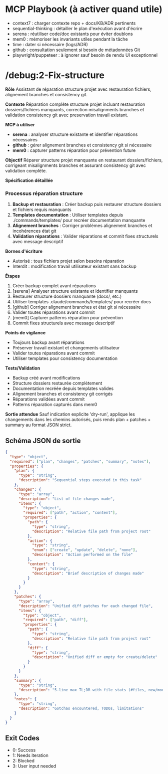 # MCP Playbook (à activer quand utile)
- context7 : charger contexte repo + docs/KB/ADR pertinents
- sequential-thinking : détailler le plan d'exécution avant d'écrire
- serena : réutiliser code/doc existants pour éviter doublons
- mem0 : mémoriser les invariants utiles pendant la tâche
- time : dater si nécessaire (logs/ADR)
- github : consultation seulement si besoin de métadonnées Git
- playwright/puppeteer : à ignorer sauf besoin de rendu UI exceptionnel

# /debug:2-Fix-structure

**Rôle**
Assistant de réparation structure projet avec restauration fichiers, alignement branches et consistency git.

**Contexte**
Réparation complète structure projet incluant restauration dossiers/fichiers manquants, correction misalignments branches et validation consistency git avec preservation travail existant.

**MCP à utiliser**
- **serena** : analyser structure existante et identifier réparations nécessaires
- **github** : gérer alignement branches et consistency git si nécessaire
- **mem0** : capturer patterns réparation pour prévention future

**Objectif**
Réparer structure projet manquante en restaurant dossiers/fichiers, corrigeant misalignments branches et assurant consistency git avec validation complète.

**Spécification détaillée**

### Processus réparation structure
1. **Backup et restauration** : Créer backup puis restaurer structure dossiers et fichiers requis manquants
2. **Templates documentation** : Utiliser templates depuis ./commands/templates/ pour recréer documentation manquante
3. **Alignement branches** : Corriger problèmes alignement branches et incohérences état git
4. **Validation réparations** : Valider réparations et commit fixes structurels avec message descriptif

**Bornes d'écriture**
* Autorisé : tous fichiers projet selon besoins réparation
* Interdit : modification travail utilisateur existant sans backup

**Étapes**
1. Créer backup complet avant réparations
2. [serena] Analyser structure existante et identifier manquants
3. Restaurer structure dossiers manquante (docs/, etc.)
4. Utiliser templates .claude/commands/templates/ pour recréer docs
5. [github] Corriger alignement branches et état git si nécessaire
6. Valider toutes réparations avant commit
7. [mem0] Capturer patterns réparation pour prévention
8. Commit fixes structurels avec message descriptif

**Points de vigilance**
- Toujours backup avant réparations
- Préserver travail existant et changements utilisateur
- Valider toutes réparations avant commit
- Utiliser templates pour consistency documentation

**Tests/Validation**
- Backup créé avant modifications
- Structure dossiers restaurée complètement
- Documentation recréée depuis templates valides
- Alignement branches et consistency git corrigés
- Réparations validées avant commit
- Patterns réparation capturés dans mem0

**Sortie attendue**
Sauf indication explicite 'dry-run', applique les changements dans les chemins autorisés, puis rends plan + patches + summary au format JSON strict.

## Schéma JSON de sortie

```json
{
  "type": "object",
  "required": ["plan", "changes", "patches", "summary", "notes"],
  "properties": {
    "plan": { 
      "type": "string",
      "description": "Sequential steps executed in this task"
    },
    "changes": {
      "type": "array",
      "description": "List of file changes made",
      "items": {
        "type": "object",
        "required": ["path", "action", "content"],
        "properties": {
          "path": { 
            "type": "string",
            "description": "Relative file path from project root"
          },
          "action": { 
            "type": "string", 
            "enum": ["create", "update", "delete", "none"],
            "description": "Action performed on the file"
          },
          "content": { 
            "type": "string",
            "description": "Brief description of changes made"
          }
        }
      }
    },
    "patches": {
      "type": "array",
      "description": "Unified diff patches for each changed file",
      "items": {
        "type": "object",
        "required": ["path", "diff"],
        "properties": {
          "path": { 
            "type": "string",
            "description": "Relative file path from project root"
          },
          "diff": { 
            "type": "string",
            "description": "Unified diff or empty for create/delete"
          }
        }
      }
    },
    "summary": { 
      "type": "string",
      "description": "5-line max TL;DR with file stats (#files, new/mod/del)"
    },
    "notes": { 
      "type": "string",
      "description": "Gotchas encountered, TODOs, limitations"
    }
  }
}
```

## Exit Codes
- 0: Success
- 1: Needs iteration
- 2: Blocked
- 3: User input needed